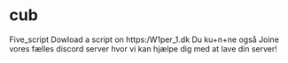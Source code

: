 # cub
Five_script
Dowload a script on https:/W1per_1.dk
Du ku+n+ne også Joine vores fælles discord server hvor vi kan hjælpe dig med at lave din server!
